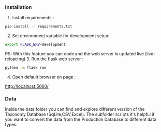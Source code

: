### Installation
1. Install requirements : 
```bash
pip install -r requirements.txt
```
2. Set environment variable  for development setup:
```bash
export FLASK_ENV=development 
```
PS: With this feature you can code and the web server is updated live (live-reloading)
3. Run the flask web server :
```bash
python -m flask run 
```
4. Open default browser on page : 

[http://localhost:5000/](http://localhost:5000/)


### Data 

Inside the data folder you can find and explore different version of the Taxonomy Database (SqLite,CSV,Excel).
The subfolder scripts it's helpful if you want to convert the data from the Production Database to different data types.

